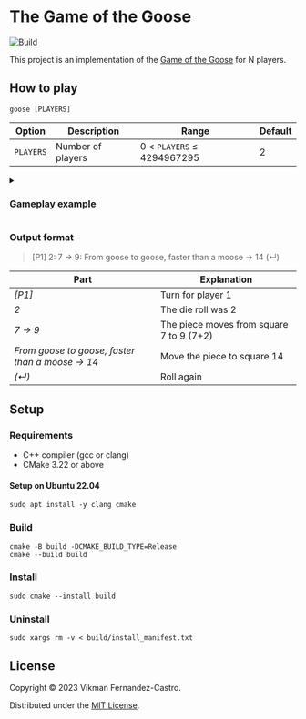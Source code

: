 # The Game of the Goose

[![Build](https://github.com/vikman90/goose/actions/workflows/cmake.yml/badge.svg)](https://github.com/vikman90/goose/actions/workflows/cmake.yml)

This project is an implementation of the [Game of the Goose](https://en.wikipedia.org/wiki/Game_of_the_Goose) for N players.

## How to play

```shell
goose [PLAYERS]
```

|Option|Description|Range|Default|
|---|---|---|---|
|`PLAYERS`|Number of players|0 < `PLAYERS` ≤ 4294967295|2|

<details><summary><h3>Gameplay example</h3></summary>

```shell
goose-game 3
```

```
Players: 3
[P1] 6: 1 → 7
[P2] 6: 1 → 7
[P3] 2: 1 → 3
[P1] 2: 7 → 9: From goose to goose, faster than a moose → 14 (↵)
[P1] 6: 14 → 20
[P2] 3: 7 → 10
[P3] 1: 3 → 4
[P1] 5: 20 → 25
[P2] 2: 10 → 12: From bridge to bridge, I roll as I reach → 6 (↵)
[P2] 1: 6 → 7
[P3] 4: 4 → 8
[P1] 4: 25 → 29
[P2] 4: 7 → 11
[P3] 4: 8 → 12: From bridge to bridge, I roll as I reach → 6 (↵)
[P3] 4: 6 → 10
[P1] 5: 29 → 34
[P2] 3: 11 → 14: From goose to goose, faster than a moose → 18 (↵)
[P2] 6: 18 → 24
[P3] 4: 10 → 14: From goose to goose, faster than a moose → 18 (↵)
[P3] 5: 18 → 23: From goose to goose, faster than a moose → 27 (↵)
[P3] 1: 27 → 28
[P1] 5: 34 → 39
[P2] 5: 24 → 29
[P3] 4: 28 → 32: From goose to goose, faster than a moose → 36 (↵)
[P3] 4: 36 → 40
[P1] 5: 39 → 44
[P2] 5: 29 → 34
[P3] 1: 40 → 41: From goose to goose, faster than a moose → 45 (↵)
[P3] 3: 45 → 48
[P1] 2: 44 → 46
[P2] 2: 34 → 36: From goose to goose, faster than a moose → 41 (↵)
[P2] 2: 41 → 43
[P3] 6: 48 → 54: From goose to goose, faster than a moose → 59 (↵)
[P3] 4: 59 → 63: End ──────────────────────────────────────────
[P1] 5: 46 → 51
[P2] 1: 43 → 44
[P1] 6: 51 → 57
[P2] 6: 44 → 50: From goose to goose, faster than a moose → 54 (↵)
[P2] 5: 54 → 59: From goose to goose, faster than a moose → 63 (↵)
[P2] 6: 63 → 57
[P1] 5: 57 → 62
[P2] 3: 57 → 60
[P1] 3: 62 → 61
[P2] 6: 60 → 60
[P1] 1: 61 → 62
[P2] 6: 60 → 60
[P1] 3: 62 → 61
[P2] 2: 60 → 62
[P1] 1: 61 → 62
[P2] 1: 62 → 63: End ──────────────────────────────────────────
[P1] 5: 62 → 59: From goose to goose, faster than a moose → 63 (↵)
[P1] 3: 63 → 60
[P1] 3: 60 → 63: End ──────────────────────────────────────────
════════════════════════════════════════════════════════════════
Winner: Player 3
Time: 0.022 ms.
```

</details>

### Output format

> [P1] 2: 7 → 9: From goose to goose, faster than a moose → 14 (↵)

|Part|Explanation|
|---|---|
|_[P1]_|Turn for player 1|
|_2_|The die roll was 2|
|_7 → 9_|The piece moves from square 7 to 9 (7+2)|
|_From goose to goose, faster than a moose → 14_|Move the piece to square 14|
|_(↵)_|Roll again|

## Setup

### Requirements

- C++ compiler (gcc or clang)
- CMake 3.22 or above

#### Setup on Ubuntu 22.04

```shell
sudo apt install -y clang cmake
```

### Build

```shell
cmake -B build -DCMAKE_BUILD_TYPE=Release
cmake --build build
```

### Install

```shell
sudo cmake --install build
```

### Uninstall

```shell
sudo xargs rm -v < build/install_manifest.txt
```

## License

Copyright © 2023 Vikman Fernandez-Castro.

Distributed under the [MIT License](LICENSE).
